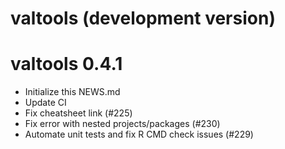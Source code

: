 # valtools (development version)

# valtools 0.4.1

* Initialize this NEWS.md
* Update CI
* Fix cheatsheet link (#225)
* Fix error with nested projects/packages (#230)
* Automate unit tests and fix R CMD check issues (#229)
